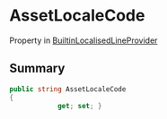 # AssetLocaleCode

Property in [BuiltinLocalisedLineProvider](broken-reference)

## Summary

```csharp
public string AssetLocaleCode
{
            get; set; }
```
